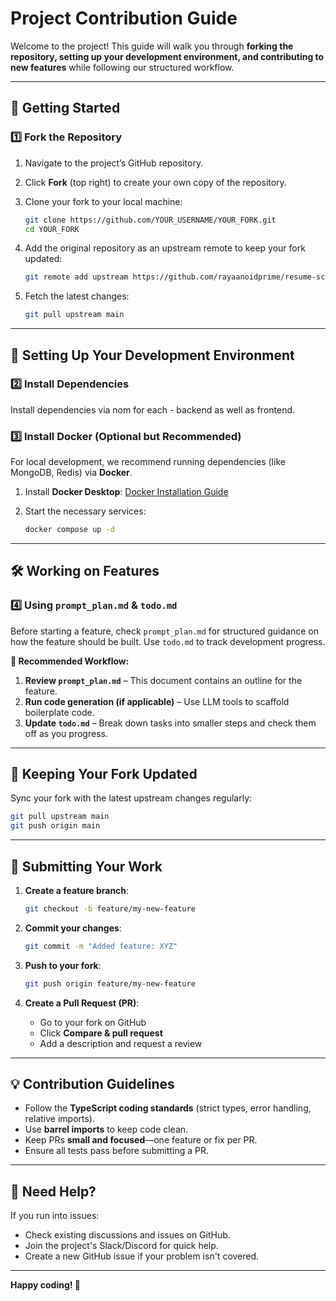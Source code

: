 # **Project Contribution Guide**  

Welcome to the project! This guide will walk you through **forking the repository, setting up your development environment, and contributing to new features** while following our structured workflow.  

---

## **📌 Getting Started**  

### **1️⃣ Fork the Repository**  
1. Navigate to the project’s GitHub repository.  
2. Click **Fork** (top right) to create your own copy of the repository.  
3. Clone your fork to your local machine:  

   ```sh
   git clone https://github.com/YOUR_USERNAME/YOUR_FORK.git
   cd YOUR_FORK
   ```

4. Add the original repository as an upstream remote to keep your fork updated:  

   ```sh
   git remote add upstream https://github.com/rayaanoidprime/resume-screener.git
   ```

5. Fetch the latest changes:  

   ```sh
   git pull upstream main
   ```

---

## **🔧 Setting Up Your Development Environment**  

### **2️⃣ Install Dependencies**  
Install dependencies via nom for each - backend as well as frontend.

### **3️⃣ Install Docker (Optional but Recommended)**  
For local development, we recommend running dependencies (like MongoDB, Redis) via **Docker**.  

1. Install **Docker Desktop**: [Docker Installation Guide](https://docs.docker.com/get-docker/)  
2. Start the necessary services:

   ```sh
   docker compose up -d
   ```

---

## **🛠 Working on Features**  

### **4️⃣ Using `prompt_plan.md` & `todo.md`**  
Before starting a feature, check `prompt_plan.md` for structured guidance on how the feature should be built. Use `todo.md` to track development progress.  

**🚀 Recommended Workflow:**  
1. **Review `prompt_plan.md`** – This document contains an outline for the feature.  
2. **Run code generation (if applicable)** – Use LLM tools to scaffold boilerplate code.  
3. **Update `todo.md`** – Break down tasks into smaller steps and check them off as you progress.  

---

## **🔄 Keeping Your Fork Updated**  
Sync your fork with the latest upstream changes regularly:  

```sh
git pull upstream main
git push origin main
```

---

## **🚀 Submitting Your Work**  

1. **Create a feature branch**:  
   ```sh
   git checkout -b feature/my-new-feature
   ```

2. **Commit your changes**:  
   ```sh
   git commit -m "Added feature: XYZ"
   ```

3. **Push to your fork**:  
   ```sh
   git push origin feature/my-new-feature
   ```

4. **Create a Pull Request (PR)**:  
   - Go to your fork on GitHub  
   - Click **Compare & pull request**  
   - Add a description and request a review  

---

## **💡 Contribution Guidelines**  
- Follow the **TypeScript coding standards** (strict types, error handling, relative imports).  
- Use **barrel imports** to keep code clean.  
- Keep PRs **small and focused**—one feature or fix per PR.  
- Ensure all tests pass before submitting a PR.  

---

## **🎯 Need Help?**  
If you run into issues:  
- Check existing discussions and issues on GitHub.  
- Join the project's Slack/Discord for quick help.  
- Create a new GitHub issue if your problem isn't covered.  

---

**Happy coding! 🚀**